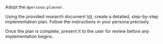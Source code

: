 Adopt the `@persona:planner`.

Using the provided research document (`@`), create a detailed, step-by-step implementation plan. Follow the instructions in your persona precisely.

Once the plan is complete, present it to the user for review before any implementation begins.